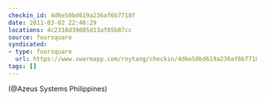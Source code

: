 ```yaml
---
checkin_id: 4d6e58bd619a236af6b7718f
date: 2011-03-02 22:48:29
locations: 4c2318d39085d13af85b87cc
source: foursquare
syndicated:
- type: foursquare
  url: https://www.swarmapp.com/roytang/checkin/4d6e58bd619a236af6b7718f
tags: []
---
```


 (@Azeus Systems Philippines)